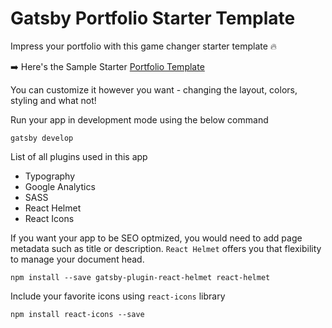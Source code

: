 # Gatsby Portfolio Starter Template

Impress your portfolio with this game changer starter template :fire:

:arrow_right: Here's the Sample Starter [Portfolio Template](https://chilupa.github.io/portfolio-starter-template/)

You can customize it however you want - changing the layout, colors, styling and what not!

Run your app in development mode using the below command

```
gatsby develop
```

List of all plugins used in this app

- Typography
- Google Analytics
- SASS
- React Helmet
- React Icons

If you want your app to be SEO optmized, you would need to add page metadata such as title or description. `React Helmet` offers you that flexibility to manage your document head.

```
npm install --save gatsby-plugin-react-helmet react-helmet
```

Include your favorite icons using `react-icons` library

```
npm install react-icons --save
```
